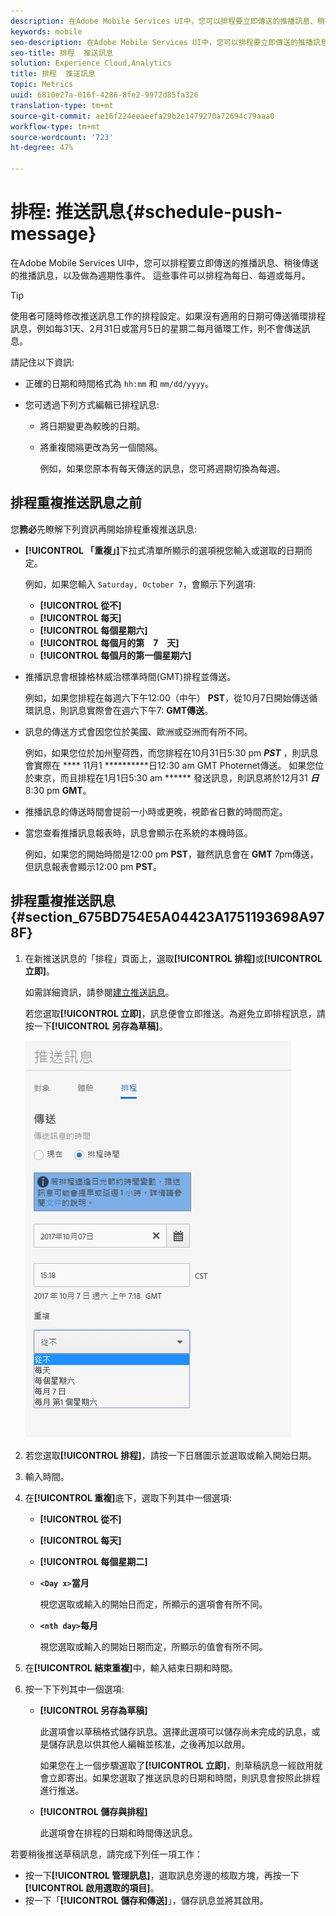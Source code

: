```yaml
---
description: 在Adobe Mobile Services UI中，您可以排程要立即傳送的推播訊息、稍後傳送的推播訊息，以及做為週期性事件。 這些事件可以排程為每日、每週或每月。
keywords: mobile
seo-description: 在Adobe Mobile Services UI中，您可以排程要立即傳送的推播訊息、稍後傳送的推播訊息，以及做為週期性事件。 這些事件可以排程為每日、每週或每月。
seo-title: 排程  推送訊息
solution: Experience Cloud,Analytics
title: 排程  推送訊息
topic: Metrics
uuid: 6810e27a-016f-4286-8fe2-9972d85fa326
translation-type: tm+mt
source-git-commit: ae16f224eeaeefa29b2e1479270a72694c79aaa0
workflow-type: tm+mt
source-wordcount: '723'
ht-degree: 47%

---
```



# 排程: 推送訊息{#schedule-push-message}

在Adobe Mobile Services UI中，您可以排程要立即傳送的推播訊息、稍後傳送的推播訊息，以及做為週期性事件。 這些事件可以排程為每日、每週或每月。

>[!TIP]
>
>使用者可隨時修改推送訊息工作的排程設定。如果沒有適用的日期可傳送循環排程訊息，例如每31天、2月31日或當月5日的星期二每月循環工作，則不會傳送訊息。

請記住以下資訊:

* 正確的日期和時間格式為 `hh:mm` 和 `mm/dd/yyyy`。

* 您可透過下列方式編輯已排程訊息:

   * 將日期變更為較晚的日期。
   * 將重複間隔更改為另一個間隔。

      例如，如果您原本有每天傳送的訊息，您可將週期切換為每週。

## 排程重複推送訊息之前

您&#x200B;**務必**&#x200B;先瞭解下列資訊再開始排程重複推送訊息:

* **[!UICONTROL 「重複」]**&#x200B;下拉式清單所顯示的選項視您輸入或選取的日期而定。

   例如，如果您輸入 `Saturday, October 7`，會顯示下列選項:

   * **[!UICONTROL 從不]**
   * **[!UICONTROL 每天]**
   * **[!UICONTROL 每個星期六]**
   * **[!UICONTROL 每個月的第　7　天]**
   * **[!UICONTROL 每個月的第一個星期六]**

* 推播訊息會根據格林威治標準時間(GMT)排程並傳送。

   例如，如果您排程在每週六下午12:00（中午） **PST**，從10月7日開始傳送循環訊息，則訊息實際會在週六下午7: **GMT傳送**。
* 訊息的傳送方式會因您位於美國、歐洲或亞洲而有所不同。

   例如，如果您位於加州聖荷西，而您排程在10月31日5:30 pm ***PST*** ，則訊息會實際在 **** 11月1 **********&#x200B;日12:30 am GMT Photernet傳送。 如果您位於東京，而且排程在1月1日5:30 am ****** 發送訊息，則訊息將於12月31 ***日*** 8:30 pm **GMT**。
* 推播訊息的傳送時間會提前一小時或更晚，視節省日數的時間而定。
* 當您查看推播訊息報表時，訊息會顯示在系統的本機時區。

   例如，如果您的開始時間是12:00 pm **PST**，雖然訊息會在 **GMT** 7pm傳送，但訊息報表會顯示12:00 pm **PST**。

## 排程重複推送訊息 {#section_675BD754E5A04423A1751193698A978F}

1. 在新推送訊息的「排程」頁面上，選取&#x200B;**[!UICONTROL 排程]**&#x200B;或&#x200B;**[!UICONTROL 立即]**。

   如需詳細資訊，請參閱[建立推送訊息](/help/using/in-app-messaging/t-create-push-message/t-create-push-message.md)。

   若您選取&#x200B;**[!UICONTROL 立即]**，訊息便會立即推送。為避免立即排程訊息，請按一下&#x200B;**[!UICONTROL 另存為草稿]**。

   ![](assets/schedule-push-message.png)

1. 若您選取&#x200B;**[!UICONTROL 排程]**，請按一下日曆圖示並選取或輸入開始日期。
1. 輸入時間。 
1. 在&#x200B;**[!UICONTROL 重複]**&#x200B;底下，選取下列其中一個選項:

   * **[!UICONTROL 從不]**
   * **[!UICONTROL 每天]**
   * **[!UICONTROL 每個星期二]**
   * **`<Day x>`當月**

      視您選取或輸入的開始日而定，所顯示的選項會有所不同。
   * **`<nth day>`每月**

      視您選取或輸入的開始日期而定，所顯示的值會有所不同。

1. 在&#x200B;**[!UICONTROL 結束重複]**&#x200B;中，輸入結束日期和時間。
1. 按一下下列其中一個選項:

   * **[!UICONTROL 另存為草稿]**

      此選項會以草稿格式儲存訊息。選擇此選項可以儲存尚未完成的訊息，或是儲存訊息以供其他人編輯並核准，之後再加以啟用。

      如果您在上一個步驟選取了&#x200B;**[!UICONTROL 立即]**，則草稿訊息一經啟用就會立即寄出。如果您選取了推送訊息的日期和時間，則訊息會按照此排程進行推送。

   * **[!UICONTROL 儲存與排程]**

      此選項會在排程的日期和時間傳送訊息。

若要稍後推送草稿訊息，請完成下列任一項工作：

* 按一下&#x200B;**[!UICONTROL 管理訊息]**，選取訊息旁邊的核取方塊，再按一下&#x200B;**[!UICONTROL 啟用選取的項目]**。
* 按一下「**[!UICONTROL 儲存和傳送]**」，儲存訊息並將其啟用。

